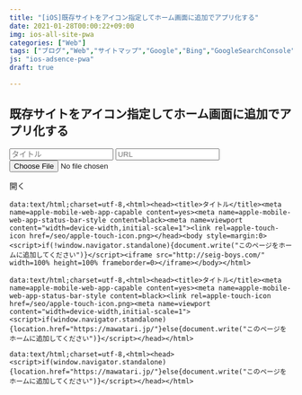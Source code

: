 ```yaml
---
title: "[iOS]既存サイトをアイコン指定してホーム画面に追加でアプリ化する"
date: 2021-01-28T00:00:22+09:00
img: ios-all-site-pwa
categories: ["Web"]
tags: ["ブログ","Web","サイトマップ","Google","Bing","GoogleSearchConsole"]
js: "ios-adsence-pwa"
draft: true

---
```




## 既存サイトをアイコン指定してホーム画面に追加でアプリ化する



<form onsubmit="F();return false;">
  <input type=text id=title placeholder=タイトル>
  <input type=text id=url placeholder=URL>
	<input type=file id=file accept=image/*>
</form>

<a class=download id=open>開く</a>





```
data:text/html;charset=utf-8,<html><head><title>タイトル</title><meta name=apple-mobile-web-app-capable content=yes><meta name=apple-mobile-web-app-status-bar-style content=black><meta name=viewport content="width=device-width,initial-scale=1"><link rel=apple-touch-icon href=/seo/apple-touch-icon.png></head><body style=margin:0><script>if(!window.navigator.standalone){document.write("このページをホームに追加してください")}</script><iframe src="http://seig-boys.com/" width=100% height=100% frameborder=0></iframe></body></html>
```

```
data:text/html;charset=utf-8,<html><head><title>タイトル</title><meta name=apple-mobile-web-app-capable content=yes><meta name=apple-mobile-web-app-status-bar-style content=black><link rel=apple-touch-icon href=/seo/apple-touch-icon.png><meta name=viewport content="width=device-width,initial-scale=1"><script>if(window.navigator.standalone){location.href="https://mawatari.jp/"}else{document.write("このページをホームに追加してください")}</script></head></html>
```

```
data:text/html;charset=utf-8,<html><head><script>if(window.navigator.standalone){location.href="https://mawatari.jp/"}else{document.write("このページをホームに追加してください")}</script></head></html>
```


